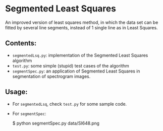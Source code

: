 Segmented Least Squares
====

An improved version of least squares method, in which the data set can be fitted by several line segments, instead of 1 single line as in Least Squares.

Contents:
------

* `segmentedLsq.py`: implementation of the Segmented Least Squares algorithm
* `test.py`: some simple (stupid) test cases of the algorithm
* `segmentSpec.py`: an application of Segmented Least Squares in segmentation of spectrogram images.

Usage:
------

* For `segmentedLsq`, check `test.py` for some sample code.
* For `segmentSpec`:

    $ python segmentSpec.py data/SI648.png
